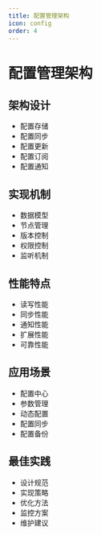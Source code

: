 ```yaml
---
title: 配置管理架构
icon: config
order: 4
---
```


# 配置管理架构

## 架构设计
- 配置存储
- 配置同步
- 配置更新
- 配置订阅
- 配置通知

## 实现机制
- 数据模型
- 节点管理
- 版本控制
- 权限控制
- 监听机制

## 性能特点
- 读写性能
- 同步性能
- 通知性能
- 扩展性能
- 可靠性能

## 应用场景
- 配置中心
- 参数管理
- 动态配置
- 配置同步
- 配置备份

## 最佳实践
- 设计规范
- 实现策略
- 优化方法
- 监控方案
- 维护建议
